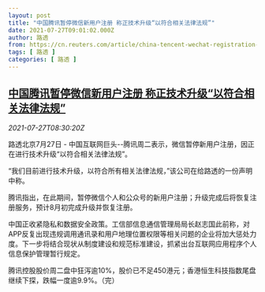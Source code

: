 ```yaml
---
layout: post
title: "中国腾讯暂停微信新用户注册 称正技术升级“以符合相关法律法规”"
date: 2021-07-27T09:01:02.000Z
author: 路透
from: https://cn.reuters.com/article/china-tencent-wechat-registration-0727-idCNKBS2EX0R3
tags: [ 路透 ]
categories: [ 路透 ]
---
```

<!--1627376462000-->
[中国腾讯暂停微信新用户注册 称正技术升级“以符合相关法律法规”](https://cn.reuters.com/article/china-tencent-wechat-registration-0727-idCNKBS2EX0R3)
------

<div>
<div><i>2021-07-27T08:30:20Z</i></div><p>路透北京7月27日 - 中国互联网巨头--腾讯周二表示，微信暂停新用户注册，因正在进行技术升级“以符合相关法律法规”。</p><p>“我们目前进行技术升级，以符合所有相关法律法规，”该公司在给路透的一份声明中称。</p><p>腾讯指出，在此期间，暂停微信个人和公众号的新用户注册；升级完成后将恢复注册服务，预计8月初完成升级并恢复注册。</p><p>中国正收紧隐私和数据安全政策。工信部信息通信管理局局长赵志国此前称，对APP反复出现违规调用通讯录和用户地理位置权限等相关问题的企业将加大惩处力度。下一步将结合现状从制度建设和规范标准建设，抓紧出台互联网应用程序个人信息保护管理暂行规定。</p><p>腾讯控股股价周二盘中狂泻逾10%，股价已不足450港元；香港恒生科技指数尾盘继续下探，跌幅一度逾9.9%。（完）</p>
</div>
